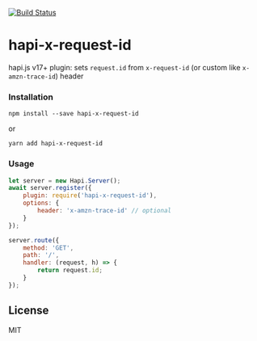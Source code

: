 [![Build Status](https://travis-ci.org/soxhub/hapi-x-request-id.svg?branch=master)](https://travis-ci.org/soxhub/hapi-forwarded-for)

# hapi-x-request-id

hapi.js v17+ plugin: sets `request.id` from `x-request-id` (or custom like `x-amzn-trace-id`) header

### Installation
```
npm install --save hapi-x-request-id
```
or
```
yarn add hapi-x-request-id
```


### Usage

``` javascript
let server = new Hapi.Server();
await server.register({
    plugin: require('hapi-x-request-id'),
    options: {
        header: 'x-amzn-trace-id' // optional
    }
});

server.route({
    method: 'GET',
    path: '/',
    handler: (request, h) => {
        return request.id;
    }
});
```

## License

MIT